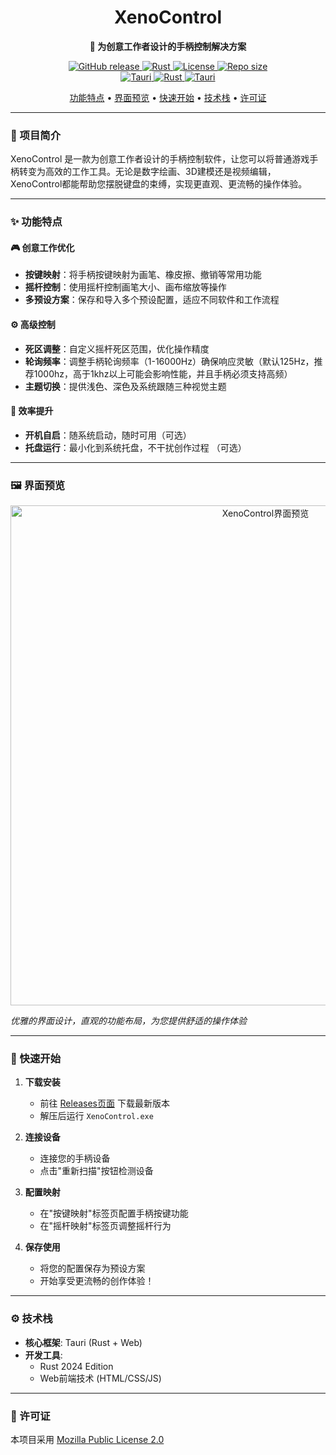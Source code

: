 <h1 align="center">XenoControl</h1>

<p align="center">
  <strong>🎨 为创意工作者设计的手柄控制解决方案</strong>
</p>

<p align="center">
  <a href="https://github.com/hotakus/XenoControl/releases/latest">
    <img src="https://img.shields.io/github/v/release/hotakus/XenoControl?style=flat-square&logo=github" alt="GitHub release">
  </a>
<a href="https://www.rust-lang.org">
    <img src="https://img.shields.io/github/actions/workflow/status/hotakus/XenoControl/app.yml?style=flat-square" alt="Rust">
  </a>
  <a href="LICENSE">
    <img src="https://img.shields.io/badge/License-MPL%202.0-orange?style=flat-square" alt="License">
  </a>
  <a href="https://github.com/hotakus/XenoControl">
    <img src="https://img.shields.io/github/repo-size/hotakus/XenoControl?style=flat-square" alt="Repo size">
  </a>
  <br>
  <a href="https://tauri.app">
    <img src="https://img.shields.io/badge/Tauri-2.7.0-FFC131?style=flat-square&logo=tauri" alt="Tauri">
  </a>
  <a href="https://www.rust-lang.org">
    <img src="https://img.shields.io/badge/Rust-2024-orange?style=flat-square&logo=rust" alt="Rust">
  </a>
  <a href="https://tauri.app">
    <img src="https://img.shields.io/badge/PackageManager-PNPM-blue?style=flat-square&logo=pnpm" alt="Tauri">
  </a>
</p>

<p align="center">
  <a href="#功能特点">功能特点</a> •
  <a href="#界面预览">界面预览</a> •
  <a href="#快速开始">快速开始</a> •
  <a href="#技术栈">技术栈</a> •
  <a href="#许可证">许可证</a>
</p>

---

### 🎨 项目简介

XenoControl 是一款为创意工作者设计的手柄控制软件，让您可以将普通游戏手柄转变为高效的工作工具。无论是数字绘画、3D建模还是视频编辑，XenoControl都能帮助您摆脱键盘的束缚，实现更直观、更流畅的操作体验。

---

### ✨ 功能特点

#### 🎮 创意工作优化

- **按键映射**：将手柄按键映射为画笔、橡皮擦、撤销等常用功能
- **摇杆控制**：使用摇杆控制画笔大小、画布缩放等操作
- **多预设方案**：保存和导入多个预设配置，适应不同软件和工作流程

#### ⚙️ 高级控制

- **死区调整**：自定义摇杆死区范围，优化操作精度
- **轮询频率**：调整手柄轮询频率（1-16000Hz）确保响应灵敏（默认125Hz，推荐1000hz，高于1khz以上可能会影响性能，并且手柄必须支持高频）
- **主题切换**：提供浅色、深色及系统跟随三种视觉主题

#### 🚀 效率提升

- **开机自启**：随系统启动，随时可用（可选）
- **托盘运行**：最小化到系统托盘，不干扰创作过程 （可选）

---

### 🖼️ 界面预览

<p align="center">
  <img src="https://via.placeholder.com/800x500/2f3542/ffffff?text=XenoControl+UI+Preview" alt="XenoControl界面预览" width="800">
</p>

*优雅的界面设计，直观的功能布局，为您提供舒适的操作体验*

---

### 🚀 快速开始

1. **下载安装**
    - 前往 [Releases页面](https://github.com/hotakus/XenoControl/releases) 下载最新版本
    - 解压后运行 `XenoControl.exe`

2. **连接设备**
    - 连接您的手柄设备
    - 点击"重新扫描"按钮检测设备

3. **配置映射**
    - 在"按键映射"标签页配置手柄按键功能
    - 在"摇杆映射"标签页调整摇杆行为

4. **保存使用**
    - 将您的配置保存为预设方案
    - 开始享受更流畅的创作体验！

---

### ⚙️ 技术栈

- **核心框架**: Tauri (Rust + Web)
- **开发工具**:
    - Rust 2024 Edition
    - Web前端技术 (HTML/CSS/JS)

---

### 📜 许可证

本项目采用 [Mozilla Public License 2.0](LICENSE)
